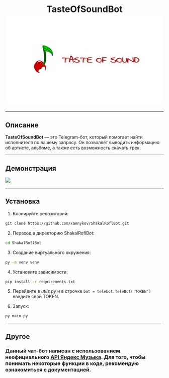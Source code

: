 <div align="center">
    <h1> TasteOfSoundBot
    <br>
    <img src="https://github.com/xannykov/TasteOfSoundBot/blob/main/src/header.jpg"/>
</div>

___
## Описание
**TasteOfSoundBot** — это Telegram-бот, который помогает найти исполнителя по вашему запросу. Он позволяет выводить информацию об артисте, альбоме, а также есть возможность скачать трек.
___
## Демонстрация

<img src="https://github.com/xannykov/TasteOfSoundBot/blob/main/src/demonstration.gif"/>

___
## Установка

1. Клонируйте репозиторий:

  ```sh
  git clone https://github.com/xannykov/ShakalRoflBot.git
  ```

2. Переход в директорию ShakalRoflBot:

  ```sh
  cd ShakalRoflBot
  ```

3. Создание виртуального окружения:

  ```sh
  py -m venv venv
  ```

4. Установите зависимости:

  ```sh
  pip install -r requirements.txt
  ```

5. Перейдите в *utils.py* и в строчке ```bot = telebot.TeleBot('TOKEN')``` введите свой TOKEN.

6. Запуск:
   
  ```sh
  py main.py
  ```
___

## Другое

### Данный чат-бот написан с использованием неофициального [API Яндекс Музыка](https://yandex-music.readthedocs.io/en/main/index.html#id3). Для того, чтобы понимать некоторые функции в коде, рекомендую ознакомиться с документацией.